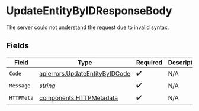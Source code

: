 # UpdateEntityByIDResponseBody

The server could not understand the request due to invalid syntax.


## Fields

| Field                                                                            | Type                                                                             | Required                                                                         | Description                                                                      |
| -------------------------------------------------------------------------------- | -------------------------------------------------------------------------------- | -------------------------------------------------------------------------------- | -------------------------------------------------------------------------------- |
| `Code`                                                                           | [apierrors.UpdateEntityByIDCode](../../models/apierrors/updateentitybyidcode.md) | :heavy_check_mark:                                                               | N/A                                                                              |
| `Message`                                                                        | *string*                                                                         | :heavy_check_mark:                                                               | N/A                                                                              |
| `HTTPMeta`                                                                       | [components.HTTPMetadata](../../models/components/httpmetadata.md)               | :heavy_check_mark:                                                               | N/A                                                                              |